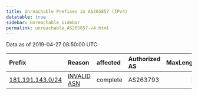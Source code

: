 ```yaml
---
title: Unreachable Prefixes in AS265857 (IPv4)
datatable: true
sidebar: unreachable_sidebar
permalink: unreachable_AS265857-v4.html
---
```


Data as of 2019-04-27 08:50:00 UTC


<div class="datatable-begin"></div>

| Prefix                                                     | Reason                                                                                                   | affected   | Authorized AS   |   MaxLength | Anchor                                         |   unreachable /24s |
|:-----------------------------------------------------------|:---------------------------------------------------------------------------------------------------------|:-----------|:----------------|------------:|:-----------------------------------------------|-------------------:|
| [181.191.143.0/24](https://stat.ripe.net/181.191.143.0/24) | [INVALID ASN](https://rpki-validator.ripe.net/announcement-preview?asn=AS265857&prefix=181.191.143.0/24) | complete   | AS263793        |          24 | [LACNIC](unreachable_LACNIC_RPKI_Root-v4.html) |                  1 |

<div class="datatable-end"></div>